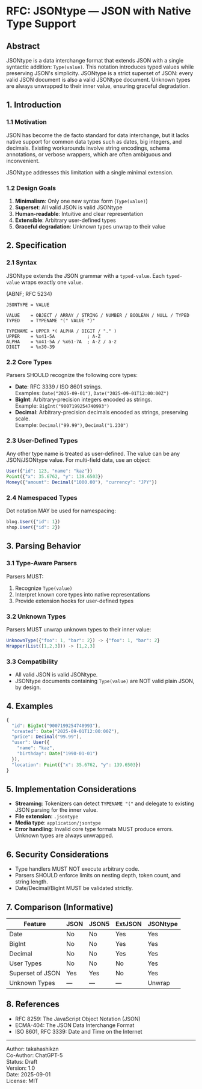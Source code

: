 # RFC: JSONtype — JSON with Native Type Support

## Abstract
JSONtype is a data interchange format that extends JSON with a single syntactic addition: `Type(value)`. This notation introduces typed values while preserving JSON's simplicity. JSONtype is a strict superset of JSON: every valid JSON document is also a valid JSONtype document. Unknown types are always unwrapped to their inner value, ensuring graceful degradation.

## 1. Introduction

### 1.1 Motivation
JSON has become the de facto standard for data interchange, but it lacks native support for common data types such as dates, big integers, and decimals. Existing workarounds involve string encodings, schema annotations, or verbose wrappers, which are often ambiguous and inconvenient.

JSONtype addresses this limitation with a single minimal extension.

### 1.2 Design Goals
1. **Minimalism**: Only one new syntax form (`Type(value)`)
2. **Superset**: All valid JSON is valid JSONtype
3. **Human-readable**: Intuitive and clear representation
4. **Extensible**: Arbitrary user-defined types
5. **Graceful degradation**: Unknown types unwrap to their value

## 2. Specification

### 2.1 Syntax
JSONtype extends the JSON grammar with a `typed-value`. Each `typed-value` wraps exactly one `value`.

(ABNF; RFC 5234)
```
JSONTYPE = VALUE

VALUE    = OBJECT / ARRAY / STRING / NUMBER / BOOLEAN / NULL / TYPED
TYPED    = TYPENAME "(" VALUE ")"

TYPENAME = UPPER *( ALPHA / DIGIT / "." )
UPPER    = %x41-5A            ; A-Z
ALPHA    = %x41-5A / %x61-7A  ; A-Z / a-z
DIGIT    = %x30-39
```

### 2.2 Core Types
Parsers SHOULD recognize the following core types:

- **Date**: RFC 3339 / ISO 8601 strings.  
  Examples: `Date("2025-09-01")`, `Date("2025-09-01T12:00:00Z")`
- **BigInt**: Arbitrary-precision integers encoded as strings.  
  Example: `BigInt("9007199254740993")`
- **Decimal**: Arbitrary-precision decimals encoded as strings, preserving scale.  
  Example: `Decimal("99.99")`, `Decimal("1.230")`

### 2.3 User-Defined Types
Any other type name is treated as user-defined. The value can be any JSON/JSONtype value. For multi-field data, use an object:

```js
User({"id": 123, "name": "kaz"})
Point({"x": 35.6762, "y": 139.6503})
Money({"amount": Decimal("1000.00"), "currency": "JPY"})
```

### 2.4 Namespaced Types
Dot notation MAY be used for namespacing:

```js
blog.User({"id": 1})
shop.User({"id": 2})
```

## 3. Parsing Behavior

### 3.1 Type-Aware Parsers
Parsers MUST:
1. Recognize `Type(value)`
2. Interpret known core types into native representations
3. Provide extension hooks for user-defined types

### 3.2 Unknown Types
Parsers MUST unwrap unknown types to their inner value:

```js
UnknownType({"foo": 1, "bar": 2}) -> {"foo": 1, "bar": 2}
Wrapper(List([1,2,3])) -> [1,2,3]
```

### 3.3 Compatibility
- All valid JSON is valid JSONtype.
- JSONtype documents containing `Type(value)` are NOT valid plain JSON, by design.

## 4. Examples

```js
{
  "id": BigInt("9007199254740993"),
  "created": Date("2025-09-01T12:00:00Z"),
  "price": Decimal("99.99"),
  "user": User({
    "name": "kaz",
    "birthday": Date("1990-01-01")
  }),
  "location": Point({"x": 35.6762, "y": 139.6503})
}
```

## 5. Implementation Considerations
- **Streaming**: Tokenizers can detect `TYPENAME "("` and delegate to existing JSON parsing for the inner value.  
- **File extension**: `.jsontype`  
- **Media type**: `application/jsontype`  
- **Error handling**: Invalid core type formats MUST produce errors. Unknown types are always unwrapped.

## 6. Security Considerations
- Type handlers MUST NOT execute arbitrary code.  
- Parsers SHOULD enforce limits on nesting depth, token count, and string length.  
- Date/Decimal/BigInt MUST be validated strictly.

## 7. Comparison (Informative)

| Feature          | JSON | JSON5 | ExtJSON | JSONtype |
|------------------|------|-------|---------|----------|
| Date             | No   | No    | Yes     | Yes      |
| BigInt           | No   | No    | Yes     | Yes      |
| Decimal          | No   | No    | Yes     | Yes      |
| User Types       | No   | No    | No      | Yes      |
| Superset of JSON | Yes  | Yes   | No      | Yes      |
| Unknown Types    | —    | —     | —       | Unwrap   |

## 8. References
- RFC 8259: The JavaScript Object Notation (JSON)  
- ECMA-404: The JSON Data Interchange Format  
- ISO 8601, RFC 3339: Date and Time on the Internet  

---
Author: takahashikzn  
Co-Author: ChatGPT-5  
Status: Draft  
Version: 1.0  
Date: 2025-09-01  
License: MIT  
